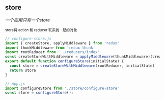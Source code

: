 ## store
*一个应用只有一个store*

<small>store将 action 和 reducer 联系到一起的对象</small>
```js
// configure-store.js
import { createStore, applyMiddleware } from 'redux'
import thunkMiddleware from 'redux-thunk'
import rootReducer from '../reducers/index'
const createStoreWithMiddleware = applyMiddleware(thunkMiddleware)(createStore)
export default function configureStore(initialState) {
  const store = createStoreWithMiddleware(rootReducer, initialState)
  return store
}
```
```js
// App.js
import configureStore from './store/configure-store'
const store = configureStore();
```
